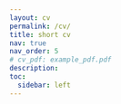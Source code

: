 ```yaml
---
layout: cv
permalink: /cv/
title: short cv
nav: true
nav_order: 5
# cv_pdf: example_pdf.pdf
description: 
toc:
  sidebar: left
---
```


